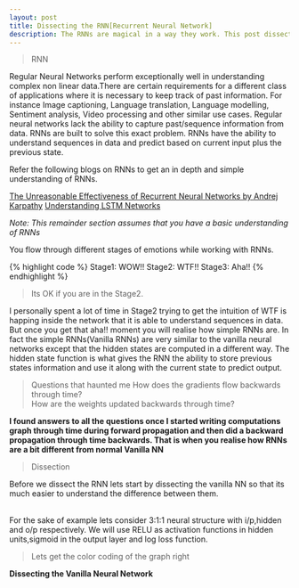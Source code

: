 ```yaml
---
layout: post
title: Dissecting the RNN[Recurrent Neural Network]
description: The RNNs are magical in a way they work. This post dissects the internal structure of the neural computation graph of RNNs and tries to give an intuition of how neurons tune themselves to understand sequences in data.
---
```


>RNN

Regular Neural Networks perform exceptionally well in understanding complex non linear data.There are certain requirements for a different class of applications
where it is necessary to keep track of past information. For instance Image captioning, Language translation, Language modelling, Sentiment analysis,
Video processing and other similar use cases. Regular neural networks lack the ability to capture past/sequence information from data. 
RNNs are built to solve this exact problem. RNNs have the ability to understand sequences in data and predict based on current input plus the previous state.

Refer the following blogs on RNNs to get an in depth and simple understanding of RNNs.

[The Unreasonable Effectiveness of Recurrent Neural Networks by Andrej Karpathy](http://karpathy.github.io/2015/05/21/rnn-effectiveness/)
[Understanding LSTM Networks](http://colah.github.io/posts/2015-08-Understanding-LSTMs/)

<p><i>Note: This remainder section assumes that you have a basic understanding of RNNs</i></p>

You flow through different stages of emotions while working with RNNs.

{% highlight code %}
Stage1: WOW!!
Stage2: WTF!!
Stage3:	Aha!!
{% endhighlight %}

>Its OK if you are in the Stage2.

I personally spent a lot of time in Stage2 trying to get the intuition of WTF is happing inside the network that it is able to understand
sequences in data. But once you get that aha!! moment you will realise how simple RNNs are. In fact the simple RNNs(Vanilla RNNs) are very similar
to the vanilla neural networks except that the hidden states are computed in a different way. The hidden state function is what gives the RNN
the ability to store previous states information and use it along with the current state to predict output.

>Questions that haunted me
How does the gradients flow backwards through time?<br>
How are the weights updated backwards through time?<br>

<p><b>I found answers to all the questions once I started writing computations graph through time during forward propagation and then
did a backward propagation through time backwards. That is when you realise how RNNs are a bit different from normal Vanilla NN</b></p>


>Dissection

Before we dissect the RNN lets start by dissecting the vanilla NN so that its much easier to understand the difference between them.

<br>For the sake of example lets consider 3:1:1 neural structure with i/p,hidden and o/p respectively.
We will use RELU as activation functions in hidden units,sigmoid in the output layer and log loss function.

>Lets get the color coding of the graph right



<b>Dissecting the Vanilla Neural Network</b>




